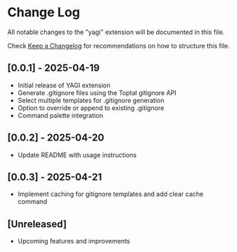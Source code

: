 # Change Log

All notable changes to the "yagi" extension will be documented in this file.

Check [Keep a Changelog](http://keepachangelog.com/) for recommendations on how to structure this file.

## [0.0.1] - 2025-04-19

- Initial release of YAGI extension
- Generate .gitignore files using the Toptal gitignore API
- Select multiple templates for .gitignore generation
- Option to override or append to existing .gitignore
- Command palette integration

## [0.0.2] - 2025-04-20

- Update README with usage instructions

## [0.0.3] - 2025-04-21

- Implement caching for gitignore templates and add clear cache command

## [Unreleased]

- Upcoming features and improvements
